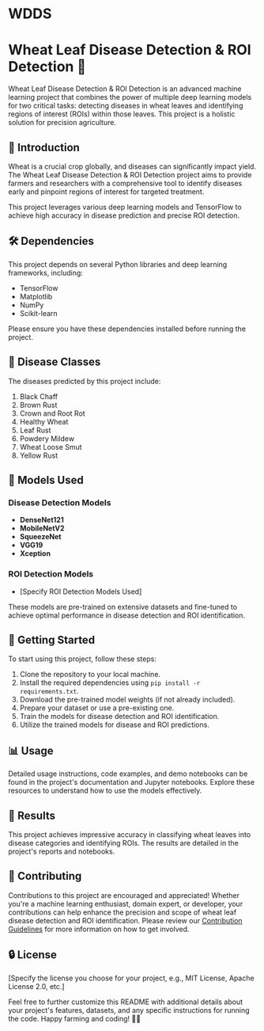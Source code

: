 # WDDS
# Wheat Leaf Disease Detection & ROI Detection 🌾

Wheat Leaf Disease Detection & ROI Detection is an advanced machine learning project that combines the power of multiple deep learning models for two critical tasks: detecting diseases in wheat leaves and identifying regions of interest (ROIs) within those leaves. This project is a holistic solution for precision agriculture.

## 🌱 Introduction

Wheat is a crucial crop globally, and diseases can significantly impact yield. The Wheat Leaf Disease Detection & ROI Detection project aims to provide farmers and researchers with a comprehensive tool to identify diseases early and pinpoint regions of interest for targeted treatment.

This project leverages various deep learning models and TensorFlow to achieve high accuracy in disease prediction and precise ROI detection.

## 🛠️ Dependencies

This project depends on several Python libraries and deep learning frameworks, including:

- TensorFlow
- Matplotlib
- NumPy
- Scikit-learn

Please ensure you have these dependencies installed before running the project.

## 🌿 Disease Classes

The diseases predicted by this project include:

1. Black Chaff
2. Brown Rust
3. Crown and Root Rot
4. Healthy Wheat
5. Leaf Rust
6. Powdery Mildew
7. Wheat Loose Smut
8. Yellow Rust

## 🧠 Models Used

### Disease Detection Models

- **DenseNet121**
- **MobileNetV2**
- **SqueezeNet**
- **VGG19**
- **Xception**

### ROI Detection Models

- [Specify ROI Detection Models Used]

These models are pre-trained on extensive datasets and fine-tuned to achieve optimal performance in disease detection and ROI identification.

## 🚀 Getting Started

To start using this project, follow these steps:

1. Clone the repository to your local machine.
2. Install the required dependencies using `pip install -r requirements.txt`.
3. Download the pre-trained model weights (if not already included).
4. Prepare your dataset or use a pre-existing one.
5. Train the models for disease detection and ROI identification.
6. Utilize the trained models for disease and ROI predictions.

## 📊 Usage

Detailed usage instructions, code examples, and demo notebooks can be found in the project's documentation and Jupyter notebooks. Explore these resources to understand how to use the models effectively.

## 🎯 Results

This project achieves impressive accuracy in classifying wheat leaves into disease categories and identifying ROIs. The results are detailed in the project's reports and notebooks.

## 🙌 Contributing

Contributions to this project are encouraged and appreciated! Whether you're a machine learning enthusiast, domain expert, or developer, your contributions can help enhance the precision and scope of wheat leaf disease detection and ROI identification. Please review our [Contribution Guidelines](CONTRIBUTING.md) for more information on how to get involved.

## 🔒 License

[Specify the license you choose for your project, e.g., MIT License, Apache License 2.0, etc.]

Feel free to further customize this README with additional details about your project's features, datasets, and any specific instructions for running the code. Happy farming and coding! 🌾🤖
